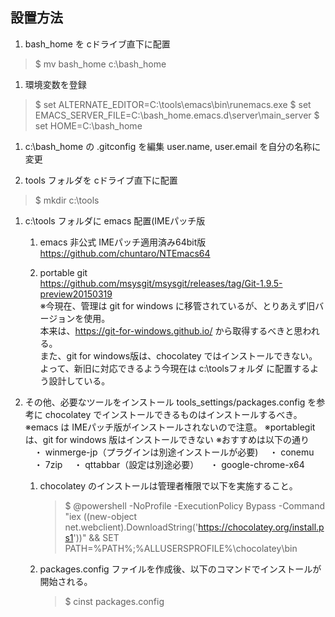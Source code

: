 ## 設置方法

1. bash_home を cドライブ直下に配置
>$ mv bash_home c:\bash_home

1. 環境変数を登録
>$ set ALTERNATE_EDITOR=C:\tools\emacs\bin\runemacs.exe
>$ set EMACS_SERVER_FILE=C:\bash_home\.emacs.d\server\main_server
>$ set HOME=C:\bash_home

1. c:\bash_home の .gitconfig を編集
user.name, user.email を自分の名称に変更

1. tools フォルダを cドライブ直下に配置
>$ mkdir c:\tools

1. c:\tools フォルダに emacs 配置(IMEパッチ版

    1. emacs 非公式 IMEパッチ適用済み64bit版    
    https://github.com/chuntaro/NTEmacs64    

    1. portable git    
    https://github.com/msysgit/msysgit/releases/tag/Git-1.9.5-preview20150319   
    ※今現在、管理は git for windows に移管されているが、とりあえず旧バージョンを使用。  
    本来は、https://git-for-windows.github.io/ から取得するべきと思われる。  
    また、git for windows版は、chocolatey ではインストールできない。  
    よって、新旧に対応できるよう今現在は c:\toolsフォルダ に配置するよう設計している。  

1. その他、必要なツールをインストール
tools_settings/packages.config を参考に chocolatey でインストールできるものはインストールするべき。
※emacs は IMEパッチ版がインストールされないので注意。
※portablegitは、git for windows 版はインストールできない
※おすすめは以下の通り
　・ winmerge-jp（プラグインは別途インストールが必要)
　・ conemu
　・ 7zip
　・ qttabbar（設定は別途必要）
　・ google-chrome-x64
    1. chocolatey のインストールは管理者権限で以下を実施すること。  
        >$ @powershell -NoProfile -ExecutionPolicy Bypass -Command "iex ((new-object net.webclient).DownloadString('https://chocolatey.org/install.ps1'))" && SET PATH=%PATH%;%ALLUSERSPROFILE%\chocolatey\bin
    1. packages.config ファイルを作成後、以下のコマンドでインストールが開始される。  
        >$ cinst packages.config




